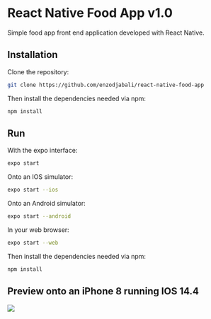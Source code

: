 # React Native Food App v1.0

Simple food app front end application developed with React Native.

## Installation

Clone the repository:
```bash
git clone https://github.com/enzodjabali/react-native-food-app
```

Then install the dependencies needed via npm:
```bash
npm install
```

## Run

With the expo interface:
```bash
expo start
```

Onto an IOS simulator:
```bash
expo start --ios
```

Onto an Android simulator:
```bash
expo start --android
```

In your web browser:
```bash
expo start --web
```

Then install the dependencies needed via npm:
```bash
npm install
```
## Preview onto an iPhone 8 running IOS 14.4
![](https://cdn.discordapp.com/attachments/774340712585625603/913376882857238538/food-app-thumbnail.png)

